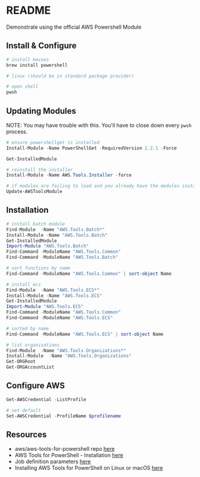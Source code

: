 # README

Demonstrate using the official AWS Powershell Module  

## Install & Configure

```sh
# install macoxs
brew install powershell

# linux (should be in standard package provider)

# open shell
pwsh   
```

## Updating Modules

NOTE: You may have trouble with this.  You'll have to close down every `pwsh` process. 

```ps1
# ensure powershellget is installed
Install-Module -Name PowerShellGet -RequiredVersion 2.2.1 -Force

Get-InstalledModule

# reinstall the installer
Install-Module -Name AWS.Tools.Installer -force

# if modules are failing to load and you already have the modules installed try upgrading them.
Update-AWSToolsModule  
```

## Installation

```ps1
# install batch module 
Find-Module  -Name "AWS.Tools.Batch*"
Install-Module -Name "AWS.Tools.Batch"
Get-InstalledModule
Import-Module "AWS.Tools.Batch"
Find-Command -ModuleName "AWS.Tools.Common"
Find-Command -ModuleName "AWS.Tools.Batch"

# sort functions by name
Find-Command -ModuleName "AWS.Tools.Common" | sort-object Name

# install ecs
Find-Module  -Name "AWS.Tools.ECS*"
Install-Module -Name "AWS.Tools.ECS"
Get-InstalledModule
Import-Module "AWS.Tools.ECS"
Find-Command -ModuleName "AWS.Tools.Common"
Find-Command -ModuleName "AWS.Tools.ECS"

# sorted by name
Find-Command -ModuleName "AWS.Tools.ECS" | sort-object Name

# list organisations 
Find-Module  -Name "AWS.Tools.Organizations*"
Install-Module  -Name "AWS.Tools.Organizations"
Get-ORGRoot 
Get-ORGAccountList
```

## Configure AWS

```ps1
Get-AWSCredential -ListProfile

# set default
Set-AWSCredential -ProfileName $profilename
```

## Resources  

* aws/aws-tools-for-powershell repo [here](https://github.com/aws/aws-tools-for-powershell)  
* AWS Tools for PowerShell - Installation [here](https://docs.aws.amazon.com/powershell/latest/reference/Index.html)  
* Job definition parameters [here](https://docs.aws.amazon.com/batch/latest/userguide/job_definition_parameters.html)  
* Installing AWS Tools for PowerShell on Linux or macOS [here](https://docs.aws.amazon.com/powershell/latest/userguide/pstools-getting-set-up-linux-mac.html)  
